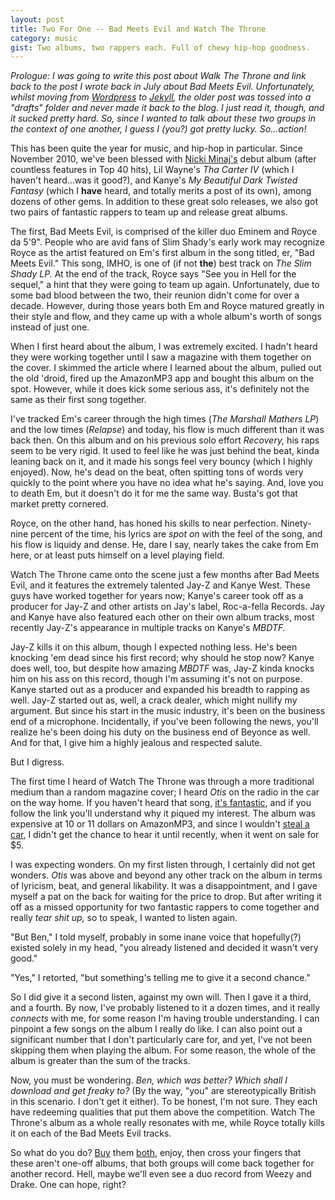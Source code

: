 ```yaml
---
layout: post
title: Two For One -- Bad Meets Evil and Watch The Throne
category: music
gist: Two albums, two rappers each. Full of chewy hip-hop goodness.
---
```


*Prologue: I was going to write this post about Walk The Throne and link back to the post I wrote back in July about Bad Meets Evil. Unfortunately, whilst moving from [Wordpress][wordpress] to [Jekyll][jekyll], the older post was tossed into a "drafts" folder and never made it back to the blog. I just read it, though, and it sucked pretty hard. So, since I wanted to talk about these two groups in the context of one another, I guess I (you?) got pretty lucky. So...action!*

This has been quite the year for music, and hip-hop in particular. Since November 2010, we've been blessed with [Nicki Minaj's][nicki] debut album (after countless features in Top 40 hits), Lil Wayne's *Tha Carter IV* (which I haven't heard...was it good?), and Kanye's *My Beautiful Dark Twisted Fantasy* (which I **have** heard, and totally merits a post of its own), among dozens of other gems. In addition to these great solo releases, we also got two pairs of fantastic rappers to team up and release great albums.

The first, Bad Meets Evil, is comprised of the killer duo Eminem and Royce da 5'9". People who are avid fans of Slim Shady's early work may recognize Royce as the artist featured on Em's first album in the song titled, er, "Bad Meets Evil." This song, IMHO, is one of (if not **the**) best track on *The Slim Shady LP.* At the end of the track, Royce says "See you in Hell for the sequel," a hint that they were going to team up again. Unfortunately, due to some bad blood between the two, their reunion didn't come for over a decade. However, during those years both Em and Royce matured greatly in their style and flow, and they came up with a whole album's worth of songs instead of just one.

When I first heard about the album, I was extremely excited. I hadn't heard they were working together until I saw a magazine with them together on the cover. I skimmed the article where I learned about the album, pulled out the old 'droid, fired up the AmazonMP3 app and bought this album on the spot. However, while it does kick some serious ass, it's definitely not the same as their first song together. 

I've tracked Em's career through the high times (*The Marshall Mathers LP*) and the low times (*Relapse*) and today, his flow is much different than it was back then. On this album and on his previous solo effort *Recovery,* his raps seem to be very rigid. It used to feel like he was just behind the beat, kinda leaning back on it, and it made his songs feel very bouncy (which I highly enjoyed). Now, he's dead on the beat, often spitting tons of words very quickly to the point where you have no idea what he's saying. And, love you to death Em, but it doesn't do it for me the same way. Busta's got that market pretty cornered.

Royce, on the other hand, has honed his skills to near perfection. Ninety-nine percent of the time, his lyrics are *spot on* with the feel of the song, and his flow is liquidy and dense. He, dare I say, nearly takes the cake from Em here, or at least puts himself on a level playing field.

Watch The Throne came onto the scene just a few months after Bad Meets Evil, and it features the extremely talented Jay-Z and Kanye West. These guys have worked together for years now; Kanye's career took off as a producer for Jay-Z and other artists on Jay's label, Roc-a-fella Records. Jay and Kanye have also featured each other on their own album tracks, most recently Jay-Z's appearance in multiple tracks on Kanye's *MBDTF.*

Jay-Z kills it on this album, though I expected nothing less. He's been knocking 'em dead since his first record; why should he stop now? Kanye does well, too, but despite how amazing *MBDTF* was, Jay-Z kinda knocks him on his ass on this record, though I'm assuming it's not on purpose. Kanye started out as a producer and expanded his breadth to rapping as well. Jay-Z started out as, well, a crack dealer, which might nullify my argument. But since his start in the music industry, it's been on the business end of a microphone. Incidentally, if you've been following the news, you'll realize he's been doing his duty on the business end of Beyonce as well. And for that, I give him a highly jealous and respected salute.

But I digress.

The first time I heard of Watch The Throne was through a more traditional medium than a random magazine cover; I heard *Otis* on the radio in the car on the way home. If you haven't heard that song, [it's fantastic][otis], and if you follow the link you'll understand why it piqued my interest. The album was expensive at 10 or 11 dollars on AmazonMP3, and since I wouldn't [steal a car][psa], I didn't get the chance to hear it until recently, when it went on sale for $5.

I was expecting wonders. On my first listen through, I certainly did not get wonders. *Otis* was above and beyond any other track on the album in terms of lyricism, beat, and general likability. It was a disappointment, and I gave myself a pat on the back for waiting for the price to drop. But after writing it off as a missed opportunity for two fantastic rappers to come together and really *tear shit up,* so to speak, I wanted to listen again.

"But Ben," I told myself, probably in some inane voice that hopefully(?) existed solely in my head, "you already listened and decided it wasn't very good." 

"Yes," I retorted, "but something's telling me to give it a second chance."

So I did give it a second listen, against my own will. Then I gave it a third, and a fourth. By now, I've probably listened to it a dozen times, and it really *connects* with me, for some reason I'm having trouble understanding. I can pinpoint a few songs on the album I really do like. I can also point out a significant number that I don't particularly care for, and yet, I've not been skipping them when playing the album. For some reason, the whole of the album is greater than the sum of the tracks.

Now, you must be wondering. *Ben, which was better? Which shall I download and get freaky to?* (By the way, "you" are stereotypically British in this scenario. I don't get it either). To be honest, I'm not sure. They each have redeeming qualities that put them above the competition. Watch The Throne's album as a whole really resonates with me, while Royce totally kills it on each of the Bad Meets Evil tracks.

So what do you do? [Buy][bme] them [both][wtt], enjoy, then cross your fingers that these aren't one-off albums, that both groups will come back together for another record. Hell, maybe we'll even see a duo record from Weezy and Drake. One can hope, right?

[wordpress]: http://www.wordpress.org "Word. Press."
[jekyll]: http://jekyllrb.com "Oh no! Hyde!"
[nicki]: http://bathouselabs.com/music/2011/09/10/Nicki-Minaj--Pink-Friday.html "Pink Friday review"
[otis]: http://www.youtube.com/watch?v=BoEKWtgJQAU&ob=av3e "Otis, as in 'Redding'"
[psa]: http://www.youtube.com/watch?v=BoEKWtgJQAU&ob=av3e "I hate this video."
[bme]: http://www.amazon.com/Hell-Sequel-Deluxe-Version-Explicit/dp/B00544L9EI/ref=sr_shvl_album_1?ie=UTF8&qid=1323480284&sr=301-1 "Bad Meets Evil on Amazon"
[wtt]: http://www.amazon.com/Watch-The-Throne-Explicit/dp/B005GRWNK2/ref=sr_shvl_album_2?ie=UTF8&qid=1323480326&sr=301-2 "Watch The Throne on Amazon"
